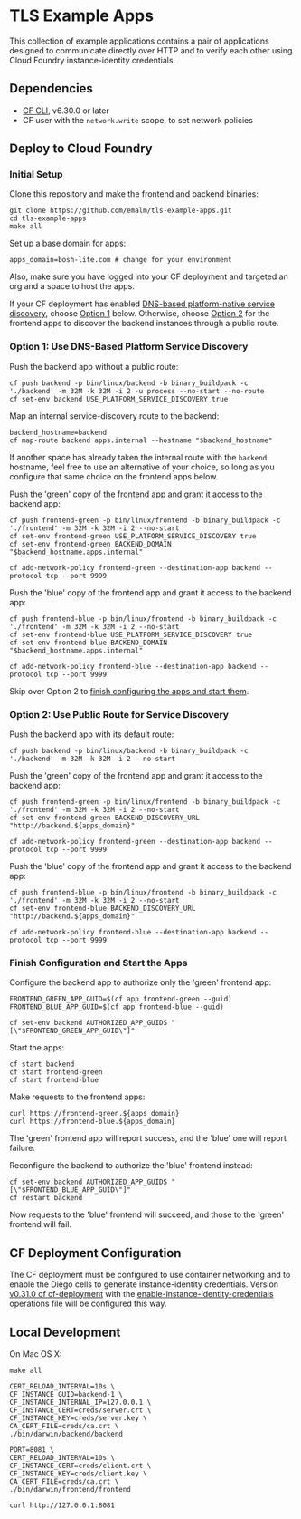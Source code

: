 # TLS Example Apps

This collection of example applications contains a pair of applications designed to communicate directly over HTTP and to verify each other using Cloud Foundry instance-identity credentials.


## Dependencies

- [CF CLI](https://github.com/cloudfoundry/cli/releases), v6.30.0 or later
- CF user with the `network.write` scope, to set network policies


## Deploy to Cloud Foundry

### Initial Setup

Clone this repository and make the frontend and backend binaries:

```
git clone https://github.com/emalm/tls-example-apps.git
cd tls-example-apps
make all
```

Set up a base domain for apps:

```
apps_domain=bosh-lite.com # change for your environment
```

Also, make sure you have logged into your CF deployment and targeted an org and a space to host the apps.

If your CF deployment has enabled [DNS-based platform-native service discovery](https://github.com/cloudfoundry/cf-app-sd-release), choose [Option 1](#option-1-dns-service-discovery) below. Otherwise, choose [Option 2](#option-2-public-service-discovery) for the frontend apps to discover the backend instances through a public route.

### <a name="option-1-dns-service-discovery"></a>Option 1: Use DNS-Based Platform Service Discovery

Push the backend app without a public route:

```
cf push backend -p bin/linux/backend -b binary_buildpack -c './backend' -m 32M -k 32M -i 2 -u process --no-start --no-route
cf set-env backend USE_PLATFORM_SERVICE_DISCOVERY true
```

Map an internal service-discovery route to the backend:

```
backend_hostname=backend
cf map-route backend apps.internal --hostname "$backend_hostname"
```

If another space has already taken the internal route with the `backend` hostname, feel free to use an alternative of your choice, so long as you configure that same choice on the frontend apps below.

Push the 'green' copy of the frontend app and grant it access to the backend app:

```
cf push frontend-green -p bin/linux/frontend -b binary_buildpack -c './frontend' -m 32M -k 32M -i 2 --no-start
cf set-env frontend-green USE_PLATFORM_SERVICE_DISCOVERY true
cf set-env frontend-green BACKEND_DOMAIN "$backend_hostname.apps.internal"

cf add-network-policy frontend-green --destination-app backend --protocol tcp --port 9999
```

Push the 'blue' copy of the frontend app and grant it access to the backend app:

```
cf push frontend-blue -p bin/linux/frontend -b binary_buildpack -c './frontend' -m 32M -k 32M -i 2 --no-start
cf set-env frontend-blue USE_PLATFORM_SERVICE_DISCOVERY true
cf set-env frontend-blue BACKEND_DOMAIN "$backend_hostname.apps.internal"

cf add-network-policy frontend-blue --destination-app backend --protocol tcp --port 9999
```

Skip over Option 2 to [finish configuring the apps and start them](#start-apps).

### <a name="option-2-public-service-discovery"></a>Option 2: Use Public Route for Service Discovery

Push the backend app with its default route:

```
cf push backend -p bin/linux/backend -b binary_buildpack -c './backend' -m 32M -k 32M -i 2 --no-start
```

Push the 'green' copy of the frontend app and grant it access to the backend app:

```
cf push frontend-green -p bin/linux/frontend -b binary_buildpack -c './frontend' -m 32M -k 32M -i 2 --no-start
cf set-env frontend-green BACKEND_DISCOVERY_URL "http://backend.${apps_domain}"

cf add-network-policy frontend-green --destination-app backend --protocol tcp --port 9999
```

Push the 'blue' copy of the frontend app and grant it access to the backend app:

```
cf push frontend-blue -p bin/linux/frontend -b binary_buildpack -c './frontend' -m 32M -k 32M -i 2 --no-start
cf set-env frontend-blue BACKEND_DISCOVERY_URL "http://backend.${apps_domain}"

cf add-network-policy frontend-blue --destination-app backend --protocol tcp --port 9999
```


### <a name="start-apps"></a>Finish Configuration and Start the Apps

Configure the backend app to authorize only the 'green' frontend app:

```
FRONTEND_GREEN_APP_GUID=$(cf app frontend-green --guid)
FRONTEND_BLUE_APP_GUID=$(cf app frontend-blue --guid)

cf set-env backend AUTHORIZED_APP_GUIDS "[\"$FRONTEND_GREEN_APP_GUID\"]"
```

Start the apps:

```
cf start backend
cf start frontend-green
cf start frontend-blue
```

Make requests to the frontend apps:

```
curl https://frontend-green.${apps_domain}
curl https://frontend-blue.${apps_domain}
```

The 'green' frontend app will report success, and the 'blue' one will report failure.

Reconfigure the backend to authorize the 'blue' frontend instead:

```
cf set-env backend AUTHORIZED_APP_GUIDS "[\"$FRONTEND_BLUE_APP_GUID\"]"
cf restart backend
```

Now requests to the 'blue' frontend will succeed, and those to the 'green' frontend will fail.


## CF Deployment Configuration

The CF deployment must be configured to use container networking and to enable the Diego cells to generate instance-identity credentials. Version [v0.31.0 of cf-deployment](https://github.com/cloudfoundry/cf-deployment/tree/v0.31.0) with the [enable-instance-identity-credentials](https://github.com/cloudfoundry/cf-deployment/blob/v0.31.0/operations/experimental/enable-instance-identity-credentials.yml) operations file will be configured this way.


## Local Development

On Mac OS X:

```
make all

CERT_RELOAD_INTERVAL=10s \
CF_INSTANCE_GUID=backend-1 \
CF_INSTANCE_INTERNAL_IP=127.0.0.1 \
CF_INSTANCE_CERT=creds/server.crt \
CF_INSTANCE_KEY=creds/server.key \
CA_CERT_FILE=creds/ca.crt \
./bin/darwin/backend/backend

PORT=8081 \
CERT_RELOAD_INTERVAL=10s \
CF_INSTANCE_CERT=creds/client.crt \
CF_INSTANCE_KEY=creds/client.key \
CA_CERT_FILE=creds/ca.crt \
./bin/darwin/frontend/frontend

curl http://127.0.0.1:8081
```
